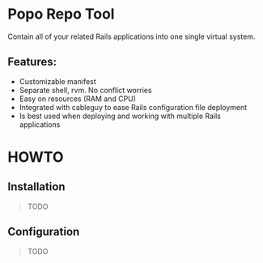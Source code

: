 # Popo Repo Tool
Contain all of your related Rails applications into one single virtual system.

## Features:
* Customizable manifest
* Separate shell, rvm. No conflict worries
* Easy on resources (RAM and CPU)
* Integrated with cableguy to ease Rails configuration file deployment
* Is best used when deploying and working with multiple Rails applications

# HOWTO

## Installation
> TODO

## Configuration
> TODO
